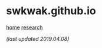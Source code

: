 # swkwak.github.io
[home](https://swkwak.github.io/)
[research](./research.html)


_(last updated 2019.04.08)_
